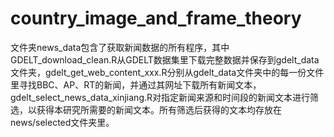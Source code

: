 # country_image_and_frame_theory
文件夹news_data包含了获取新闻数据的所有程序，其中GDELT_download_clean.R从GDELT数据集里下载完整数据并保存到gdelt_data文件夹，gdelt_get_web_content_xxx.R分别从gdelt_data文件夹中的每一份文件里寻找BBC、AP、RT的新闻，并通过其网址下载所有新闻文本，gdelt_select_news_data_xinjiang.R对指定新闻来源和时间段的新闻文本进行筛选，以获得本研究所需要的新闻文本。所有筛选后获得的文本均存放在news/selected文件夹里。